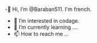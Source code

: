 -👋 Hi, I’m @Baraban511. I'm french.
- 👀 I’m interested in codage.
- 🌱 I’m currently learning ....
- 📫 How to reach me ...

